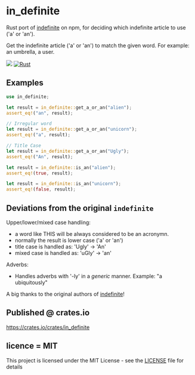# in_definite
Rust port of [indefinite](https://www.npmjs.com/package/indefinite) on npm, for deciding which indefinite article to use ('a' or 'an').

Get the indefinite article ('a' or 'an') to match the given word. For example: an umbrella, a user.

[![](https://meritbadge.herokuapp.com/in_definite)](https://crates.io/crates/in_definite)
[![Rust](https://img.shields.io/badge/rust-1.37.0%2B-blue.svg?maxAge=3600)](https://github.com/rust-lang/in_definite)

## Examples

```rust
use in_definite;

let result = in_definite::get_a_or_an("alien");
assert_eq!("an", result);
```

```rust
// Irregular word
let result = in_definite::get_a_or_an("unicorn");
assert_eq!("a", result);
```

```rust
// Title Case
let result = in_definite::get_a_or_an("Ugly");
assert_eq!("An", result);
```

```rust
let result = in_definite::is_an("alien");
assert_eq!(true, result);
```

```rust
let result = in_definite::is_an("unicorn");
assert_eq!(false, result);
```

## Deviations from the original `indefinite`

Upper/lower/mixed case handling: 
- a word like THIS will be always considered to be an acronymn. 
- normally the result is lower case ('a' or 'an')
- title case is handled as: 'Ugly' -> 'An'
- mixed case is handled as: 'uGly' -> 'an'

Adverbs:
- Handles adverbs with '-ly' in a *generic* manner. Example: "a ubiquitously"

A big thanks to the original authors of [indefinite](https://www.npmjs.com/package/indefinite)!

## Published @ crates.io

https://crates.io/crates/in_definite

## licence = MIT

This project is licensed under the MIT License - see the [LICENSE](LICENSE) file for details
